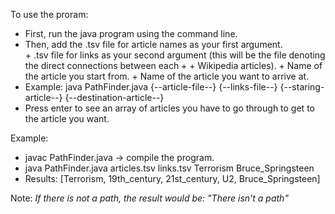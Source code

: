 To use the proram: 
+ First, run the java program using the command line.
+ Then, add the      .tsv file for article names as your first argument.   
                    + .tsv file for links as your second argument (this will be the file denoting the direct connections between each + + Wikipedia articles).
                    + Name of the article you start from.
                    + Name of the article you want to arrive at.
+ Example: java PathFinder.java {--article-file--} {--links-file--} {--staring-article--} {--destination-article--}
+ Press enter to see an array of articles you have to go through to get to the article you want.

Example:
+ javac PathFinder.java -> compile the program.
+ java PathFinder.java articles.tsv links.tsv Terrorism Bruce_Springsteen
+ Results: [Terrorism, 19th_century, 21st_century, U2, Bruce_Springsteen]

Note: *If there is not a path, the result would be: "There isn't a path"*